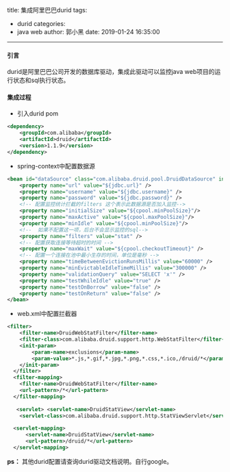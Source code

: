 title: 集成阿里巴巴durid
tags:
  - durid
categories:
  - java web
author: 郭小黑
date: 2019-01-24 16:35:00
---

#### 引言

durid是阿里巴巴公司开发的数据库驱动，集成此驱动可以监控java web项目的运行状态和sql执行状态。

<!-- more -->

#### 集成过程

- 引入durid pom

```xml 
<dependency>
    <groupId>com.alibaba</groupId>
    <artifactId>druid</artifactId>
    <version>1.1.9</version>
</dependency>
```

- spring-context中配置数据源

```xml
<bean id="dataSource" class="com.alibaba.druid.pool.DruidDataSource" init-method="init" destroy-method="close">
	<property name="url" value="${jdbc.url}" />
	<property name="username" value="${jdbc.username}" />
	<property name="password" value="${jdbc.password}" />
	<!-- 配置监控统计拦截的filters 这个表示此数据源是否加入监控-->
	<property name="initialSize" value="${cpool.minPoolSize}"/>
	<property name="maxActive" value="${cpool.maxPoolSize}"/>
	<property name="minIdle" value="${cpool.minPoolSize}"/>
	<!--  如果不配置这一项，后台不会显示监控的sql-->
	<property name="filters" value="stat" />  
	<!-- 配置获取连接等待超时的时间 --> 
    <property name="maxWait" value="${cpool.checkoutTimeout}" />
	<!-- 配置一个连接在池中最小生存的时间，单位是毫秒 -->
	<property name="timeBetweenEvictionRunsMillis" value="60000" />
	<property name="minEvictableIdleTimeMillis" value="300000" />
	<property name="validationQuery" value="SELECT 'x'" />
	<property name="testWhileIdle" value="true" />
	<property name="testOnBorrow" value="false" />
	<property name="testOnReturn" value="false" />
</bean>
```

- web.xml中配置拦截器

```xml
<filter>
    <filter-name>DruidWebStatFilter</filter-name>
    <filter-class>com.alibaba.druid.support.http.WebStatFilter</filter-class>
    <init-param>
        <param-name>exclusions</param-name>
        <param-value>*.js,*.gif,*.jpg,*.png,*.css,*.ico,/druid/*</param-value>
    </init-param>
  </filter>
  <filter-mapping>
    <filter-name>DruidWebStatFilter</filter-name>
    <url-pattern>/*</url-pattern>
  </filter-mapping>
  
   <servlet> <servlet-name>DruidStatView</servlet-name>
    <servlet-class>com.alibaba.druid.support.http.StatViewServlet</servlet-class>    </servlet>
      
  <servlet-mapping>
      <servlet-name>DruidStatView</servlet-name>
      <url-pattern>/druid/*</url-pattern>
  </servlet-mapping>
 ```

 **ps：** 其他durid配置请查询durid驱动文档说明。自行google。

